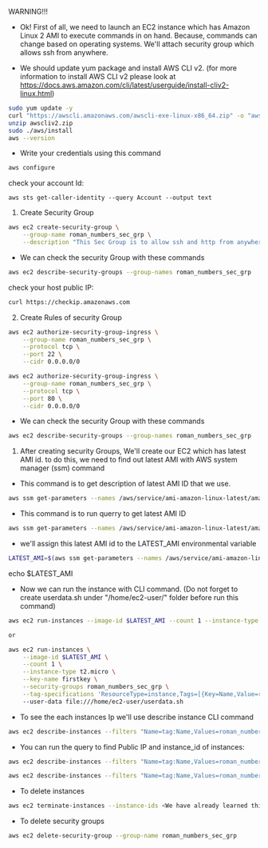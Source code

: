 WARNING!!!

- Ok! First of all, we need to launch an EC2 instance which has Amazon Linux 2 AMI to execute commands in on hand. Because, commands can change based on operating systems. We'll attach security group which allows ssh from anywhere.

- We should update yum package and install AWS CLI v2. (for more information to install AWS CLI v2 please look at https://docs.aws.amazon.com/cli/latest/userguide/install-cliv2-linux.html)
```bash
sudo yum update -y
curl "https://awscli.amazonaws.com/awscli-exe-linux-x86_64.zip" -o "awscliv2.zip"
unzip awscliv2.zip
sudo ./aws/install
aws --version
```

- Write your credentials using this command
```bash
aws configure
```

check your account Id:

`aws sts get-caller-identity --query Account --output text`

1. Create Security Group

```bash
aws ec2 create-security-group \
    --group-name roman_numbers_sec_grp \
    --description "This Sec Group is to allow ssh and http from anywhere"
```

- We can check the security Group with these commands
```bash
aws ec2 describe-security-groups --group-names roman_numbers_sec_grp
```

check your host public IP:

```bash
curl https://checkip.amazonaws.com
```

2. Create Rules of security Group

```bash
aws ec2 authorize-security-group-ingress \
    --group-name roman_numbers_sec_grp \
    --protocol tcp \
    --port 22 \
    --cidr 0.0.0.0/0

aws ec2 authorize-security-group-ingress \
    --group-name roman_numbers_sec_grp \
    --protocol tcp \
    --port 80 \
    --cidr 0.0.0.0/0
```

- We can check the security Group with these commands

```bash
aws ec2 describe-security-groups --group-names roman_numbers_sec_grp
```

1. After creating security Groups, We'll create our EC2 which has latest AMI id. to do this, we need to find out latest AMI with AWS system manager (ssm) command

- This command is to get description of latest AMI ID that we use.
```bash
aws ssm get-parameters --names /aws/service/ami-amazon-linux-latest/amzn2-ami-hvm-x86_64-gp2 --region us-east-1
```

- This command is to run querry to get latest AMI ID
```bash
aws ssm get-parameters --names /aws/service/ami-amazon-linux-latest/amzn2-ami-hvm-x86_64-gp2 --query 'Parameters[0].[Value]' --output text
```

- we'll assign this latest AMI id to the LATEST_AMI environmental variable

```bash
LATEST_AMI=$(aws ssm get-parameters --names /aws/service/ami-amazon-linux-latest/amzn2-ami-hvm-x86_64-gp2 --query 'Parameters[0].[Value]' --output text)
```

echo $LATEST_AMI 



- Now we can run the instance with CLI command. (Do not forget to create userdata.sh under "/home/ec2-user/" folder before run this command)

```bash
aws ec2 run-instances --image-id $LATEST_AMI --count 1 --instance-type t2.micro --key-name firstkey --security-groups roman_numbers_sec_grp --tag-specifications 'ResourceType=instance,Tags=[{Key=Name,Value=roman_numbers}]' --user-data file:///home/ec2-user/userdata.sh 

or

aws ec2 run-instances \
    --image-id $LATEST_AMI \
    --count 1 \
    --instance-type t2.micro \
    --key-name firstkey \
    --security-groups roman_numbers_sec_grp \
    --tag-specifications 'ResourceType=instance,Tags=[{Key=Name,Value=roman_numbers}]'
    --user-data file:///home/ec2-user/userdata.sh 
```

- To see the each instances Ip we'll use describe instance CLI command
```bash
aws ec2 describe-instances --filters "Name=tag:Name,Values=roman_numbers"
```

- You can run the query to find Public IP and instance_id of instances:
```bash
aws ec2 describe-instances --filters "Name=tag:Name,Values=roman_numbers" --query 'Reservations[].Instances[].PublicIpAddress[]'

aws ec2 describe-instances --filters "Name=tag:Name,Values=roman_numbers" --query 'Reservations[].Instances[].InstanceId[]'
```

- To delete instances
```bash 
aws ec2 terminate-instances --instance-ids <We have already learned this id with query on above>
```
- To delete security groups
```bash
aws ec2 delete-security-group --group-name roman_numbers_sec_grp
```
